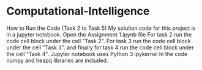 # Computational-Intelligence
How to Run the Code (Task 2 to Task 5)
My solution code for this project is in a jupyter notebook. 
Open the Assignment 1.ipynb file
For task 2 run the code cell block under the cell "Task 2".
For task 3 run the code cell block under the cell "Task 3".
and finally for task 4 run the code cell block under the cell "Task 4".
Jupyter notebook uses Python 3 ipykernel
In the code numpy and heapq libraries are included.
